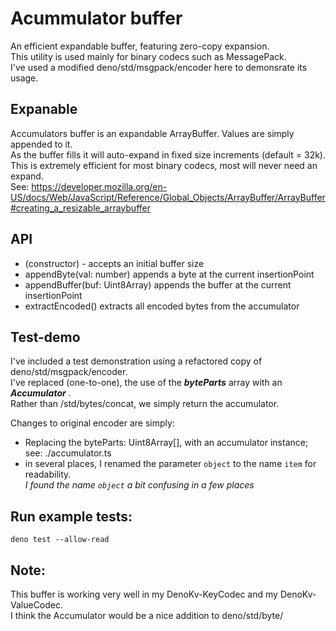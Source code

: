 
# Acummulator buffer
An efficient expandable buffer, featuring zero-copy expansion.  
This utility is used mainly for binary codecs such as MessagePack.   
I've used a modified deno/std/msgpack/encoder here to demonsrate its usage.   

## Expanable
Accumulators buffer is an expandable ArrayBuffer. Values are simply appended to it.    
As the buffer fills it will auto-expand in fixed size increments (default = 32k).   
This is extremely efficient for most binary codecs, most will never need an expand.   
See: https://developer.mozilla.org/en-US/docs/Web/JavaScript/Reference/Global_Objects/ArrayBuffer/ArrayBuffer#creating_a_resizable_arraybuffer

## API
  - (constructor) - accepts an initial buffer size
  - appendByte(val: number) appends a byte at the current insertionPoint 
  - appendBuffer(buf: Uint8Array) appends the buffer at the current insertionPoint
  - extractEncoded() extracts all encoded bytes from the accumulator

## Test-demo
I've included a test demonstration using a refactored copy of deno/std/msgpack/encoder.    
I've replaced (one-to-one), the use of the **_byteParts_** array with an **_Accumulator_** .   
Rather than /std/bytes/concat, we simply return the accumulator.  

Changes to original encoder are simply: 
   - Replacing the byteParts: Uint8Array[], with an accumulator instance; see: ./accumulator.ts
   - in several places, I renamed the parameter `object`  to the name `item` for readability.      
       _I found the name `object` a bit confusing in a few places_

## Run example tests:
```
deno test --allow-read
```
## Note:
This buffer is working very well in my DenoKv-KeyCodec and my DenoKv-ValueCodec.     
I think the Accumulator would be a nice addition to deno/std/byte/
